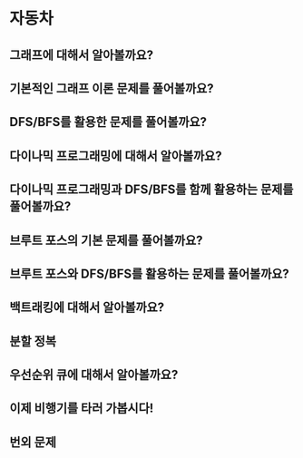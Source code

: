 # 자동차

## 그래프에 대해서 알아볼까요?

## 기본적인 그래프 이론 문제를 풀어볼까요?

## DFS/BFS를 활용한 문제를 풀어볼까요?

## 다이나믹 프로그래밍에 대해서 알아볼까요?

## 다이나믹 프로그래밍과 DFS/BFS를 함께 활용하는 문제를 풀어볼까요?

## 브루트 포스의 기본 문제를 풀어볼까요?

## 브루트 포스와 DFS/BFS를 활용하는 문제를 풀어볼까요?

## 백트래킹에 대해서 알아볼까요?

## 분할 정복

## 우선순위 큐에 대해서 알아볼까요?


## 이제 비행기를 타러 가봅시다!

## 번외 문제
